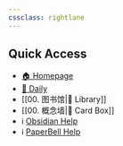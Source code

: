 ```yaml
---
cssclass: rightlane
---
```


## Quick Access

- [🏠 Homepage](obsidian://advanced-uri?filepath=40%2520-%2520Obsidian%252F%25E4%25B8%25BB%25E9%25A1%25B5%252F00.%2520%25E4%25B8%25BB%25E9%25A1%25B5.md&viewmode=preview)
- [📅 Daily](obsidian://advanced-uri?daily=true)
- [[00. 图书馆|📖 Library]]
- [[00. 概念墙|🎴 Card Box]]
- ℹ️ [Obsidian Help](https://help.obsidian.md/Start+here)
- ℹ️ [PaperBell Help](https://paperbell.songshgeo.com/)
